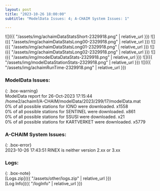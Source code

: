 ```yaml
---
layout: post
title: "2023-10-26 18:00:00"
subtitle: "ModelData Issues: 4; A-CHAIM System Issues: 1"

---
```


![]({{ "/assets/img/achaimDataStatsShort-2329918.png" | relative_url }})
![]({{ "/assets/img/achaimDataStatsLong00-2329918.png" | relative_url }})
![]({{ "/assets/img/achaimDataStatsLong01-2329918.png" | relative_url }})
![]({{ "/assets/img/achaimDataStatsLong02-2329918.png" | relative_url }})
![]({{ "/assets/img/modelDataDataStats-2329918.png" | relative_url }})
![]({{ "/assets/img/modelDataStationStats-2329918.png" | relative_url }})
![]({{ "/assets/img/achaimRunTime-2329918.png" | relative_url }})


### ModelData Issues:  
  
{: .box-warning}  
 ModelData report for 26-Oct-2023 17:15:44   
 /home2/achaim1/A-CHAIM/modelData/2023/299/17/modelData.mat   
 0% of all possible stations for IONO were downloaded. x1558   
 0% of all possible stations for SENTINEL were downloaded. x861   
 0% of all possible stations for SSUSI were downloaded. x21   
 0% of all possible stations for KARTVERKET were downloaded. x5779   
  
### A-CHAIM System Issues:  
  
{: .box-error}  
2023-10-26 17:43:51 RINEX is neither version 2.xx or 3.xx  

### Logs:  
  
{: .box-note}  
[Logs.zip]({{ "/assets/other/logs.zip" | relative_url }})  
[Log Info]({{ "/logInfo" | relative_url }})  
